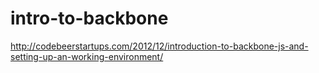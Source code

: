 # intro-to-backbone
http://codebeerstartups.com/2012/12/introduction-to-backbone-js-and-setting-up-an-working-environment/
